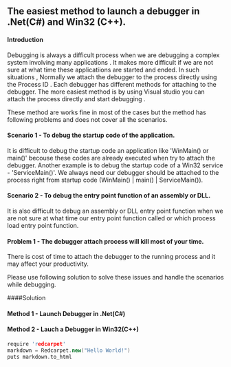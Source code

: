 
## The easiest method to launch a debugger in .Net(C#) and Win32 (C++).

#### Introduction
Debugging is always a difficult process when we are debugging a complex system involving many applications . It makes
more difficult if we are not sure at what time these applicatiions are started and ended.
In such situations , Normally we attach the debugger to the process directly using the Process ID . Each debugger has different methods for attaching to the debugger. The more easiest method is by using Visual studio you can attach the process directly and start debugging . 

These method are works fine in most of the cases but the method has following problems and does not cover all the scenarios.

#### Scenario 1 - To debug the startup code of the application.
It is difficult to debug the startup code an application like 'WinMain() or main()' becouse these codes are already 
executed when try to attach the debugger. Another example is to debug the startup code of a Win32 service - 'ServiceMain()'.
We always need our debugger should be attached to the process right from startup code (WinMain() | main() | ServiceMain()).

#### Scenario 2 - To debug the entry point function of an assembly or DLL.
It is also difficult to debug an assembly or DLL entry point function when we are not sure at what time our entry point function called or which process load entry point function. 

#### Problem  1 - The debugger attach process will kill most of your time.
There is cost of time to attach the debugger to the running process and it may affect your productivity.

Please use following solution to solve these issues and handle the scenarios while debugging.

####Solution 

#### Method 1 - Launch Debugger in .Net(C#)

#### Method 2 - Lauch a Debugger in Win32(C++)

```C++
require 'redcarpet'
markdown = Redcarpet.new("Hello World!")
puts markdown.to_html
```

